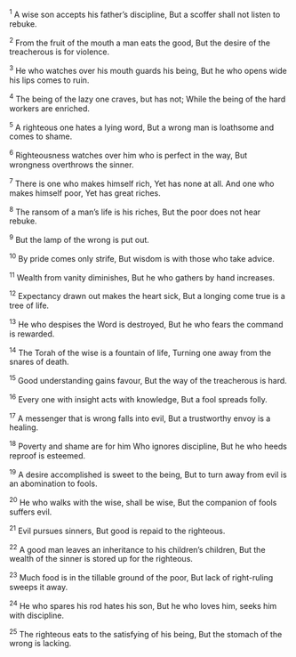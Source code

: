 <sup>1</sup> A wise son accepts his father’s discipline, But a scoffer shall not listen to rebuke.

<sup>2</sup> From the fruit of the mouth a man eats the good, But the desire of the treacherous is for violence.

<sup>3</sup> He who watches over his mouth guards his being, But he who opens wide his lips comes to ruin.

<sup>4</sup> The being of the lazy one craves, but has not; While the being of the hard workers are enriched.

<sup>5</sup> A righteous one hates a lying word, But a wrong man is loathsome and comes to shame.

<sup>6</sup> Righteousness watches over him who is perfect in the way, But wrongness overthrows the sinner.

<sup>7</sup> There is one who makes himself rich, Yet has none at all. And one who makes himself poor, Yet has great riches.

<sup>8</sup> The ransom of a man’s life is his riches, But the poor does not hear rebuke.

<sup>9</sup> But the lamp of the wrong is put out.

<sup>10</sup> By pride comes only strife, But wisdom is with those who take advice.

<sup>11</sup> Wealth from vanity diminishes, But he who gathers by hand increases.

<sup>12</sup> Expectancy drawn out makes the heart sick, But a longing come true is a tree of life.

<sup>13</sup> He who despises the Word is destroyed, But he who fears the command is rewarded.

<sup>14</sup> The Torah of the wise is a fountain of life, Turning one away from the snares of death.

<sup>15</sup> Good understanding gains favour, But the way of the treacherous is hard.

<sup>16</sup> Every one with insight acts with knowledge, But a fool spreads folly.

<sup>17</sup> A messenger that is wrong falls into evil, But a trustworthy envoy is a healing.

<sup>18</sup> Poverty and shame are for him Who ignores discipline, But he who heeds reproof is esteemed.

<sup>19</sup> A desire accomplished is sweet to the being, But to turn away from evil is an abomination to fools.

<sup>20</sup> He who walks with the wise, shall be wise, But the companion of fools suffers evil.

<sup>21</sup> Evil pursues sinners, But good is repaid to the righteous.

<sup>22</sup> A good man leaves an inheritance to his children’s children, But the wealth of the sinner is stored up for the righteous.

<sup>23</sup> Much food is in the tillable ground of the poor, But lack of right-ruling sweeps it away.

<sup>24</sup> He who spares his rod hates his son, But he who loves him, seeks him with discipline.

<sup>25</sup> The righteous eats to the satisfying of his being, But the stomach of the wrong is lacking.

